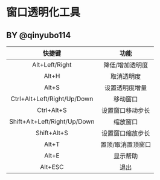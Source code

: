 # 窗口透明化工具

## BY @qinyubo114

| 快捷键 | 功能 |
| :-: | :-: |
| Alt+Left/Right    | 降低/增加透明度 |
| Alt+H | 取消透明度 |
| Alt+S | 设置透明度增量 |
| Ctrl+Alt+Left/Right/Up/Down   | 移动窗口 |
| Ctrl+Alt+S    | 设置窗口移动步长 |
| Shift+Alt+Left/Right/Up/Down  | 缩放窗口 |
| Shift+Alt+S   | 设置窗口缩放步长 |
| Alt+T | 置顶/取消置顶窗口 |
| Alt+E | 显示帮助 |
| Alt+ESC   | 退出 |
